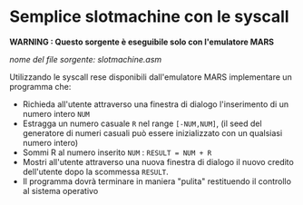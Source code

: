 # Semplice slotmachine con le syscall

**WARNING : Questo sorgente è eseguibile solo con l'emulatore MARS**

*nome del file sorgente: slotmachine.asm*

Utilizzando le syscall rese disponibili dall'emulatore MARS implementare un programma che:

* Richieda all'utente attraverso una finestra di dialogo l'inserimento di un numero intero `NUM`
* Estragga un numero casuale `R` nel range `[-NUM,NUM]`, (il seed del generatore di numeri casuali può essere inizializzato con un qualsiasi numero intero)
* Sommi R al numero inserito `NUM` : `RESULT = NUM + R`
* Mostri all'utente attraverso una nuova finestra di dialogo il nuovo credito dell'utente dopo la scommessa `RESULT`.
* Il programma dovrà terminare in maniera "pulita" restituendo il controllo al sistema operativo
